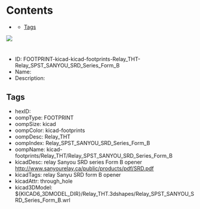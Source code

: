



Contents
========

* [](#)
	* [Tags](#tags)
  
![][im]
# 

- ID: FOOTPRINT-kicad-kicad-footprints-Relay_THT-Relay_SPST_SANYOU_SRD_Series_Form_B
- Name: 
- Description: 

## Tags

- hexID: 
- oompType: FOOTPRINT
- oompSize: kicad
- oompColor: kicad-footprints
- oompDesc: Relay_THT
- oompIndex: Relay_SPST_SANYOU_SRD_Series_Form_B
- oompName: kicad-footprints/Relay_THT/Relay_SPST_SANYOU_SRD_Series_Form_B
- kicadDesc: relay Sanyou SRD series Form B opener http://www.sanyourelay.ca/public/products/pdf/SRD.pdf
- kicadTags: relay Sanyu SRD form B opener
- kicadAttr: through_hole
- kicad3DModel: ${KICAD6_3DMODEL_DIR}/Relay_THT.3dshapes/Relay_SPST_SANYOU_SRD_Series_Form_B.wrl



[im]: image.png
